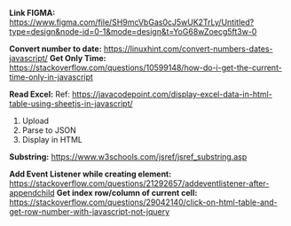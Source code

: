 **Link FIGMA:** https://www.figma.com/file/SH9mcVbGas0cJ5wUK2TrLy/Untitled?type=design&node-id=0-1&mode=design&t=YoG68wZoecg5ft3w-0

**Convert number to date:** https://linuxhint.com/convert-numbers-dates-javascript/
**Get Only Time:** https://stackoverflow.com/questions/10599148/how-do-i-get-the-current-time-only-in-javascript

**Read Excel:**
  Ref: https://javacodepoint.com/display-excel-data-in-html-table-using-sheetjs-in-javascript/
  1. Upload
  2. Parse to JSON
  3. Display in HTML

**Substring:** https://www.w3schools.com/jsref/jsref_substring.asp

**Add Event Listener while creating element:** https://stackoverflow.com/questions/21292657/addeventlistener-after-appendchild
**Get index row/column of current cell:** https://stackoverflow.com/questions/29042140/click-on-html-table-and-get-row-number-with-javascript-not-jquery
